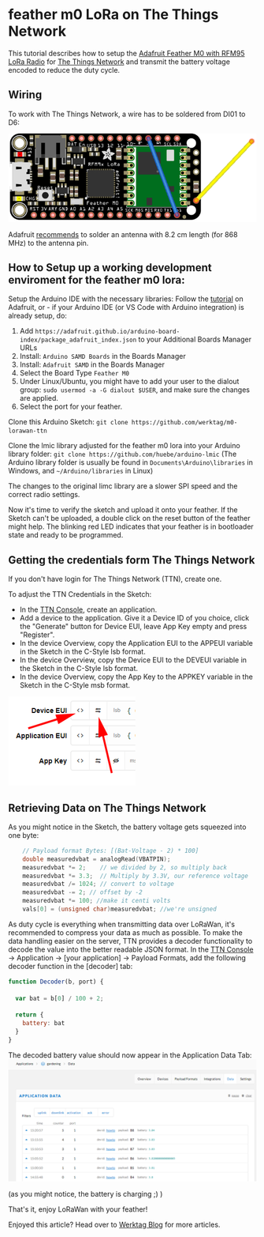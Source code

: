 # feather m0 LoRa on The Things Network

This tutorial describes how to setup the [Adafruit Feather M0 with RFM95 LoRa Radio](https://www.adafruit.com/product/3178) for [The Things Network](https://www.thethingsnetwork.org/) and transmit the battery voltage encoded to reduce the duty cycle.

## Wiring
To work with The Things Network, a wire has to be soldered from DI01 to D6:

![feather wiring](feather-lora-wiring.png)

Adafruit [recommends](https://learn.adafruit.com/adafruit-feather-m0-radio-with-lora-radio-module/antenna-options) to solder an antenna with 8.2 cm length (for 868 MHz) to the antenna pin. 

## How to Setup up a working development enviroment for the feather m0 lora:

Setup the Arduino IDE with the necessary libraries: 
Follow the [tutorial](https://learn.adafruit.com/adafruit-feather-m0-radio-with-lora-radio-module/overview) on Adafruit, or - if your Arduino IDE (or VS Code with Arduino integration) is already setup, do:

1.  Add `https://adafruit.github.io/arduino-board-index/package_adafruit_index.json` to your Additional Boards Manager URLs 
2.  Install: `Arduino SAMD Boards` in the Boards Manager
3.  Install: `Adafruit SAMD` in the Boards Manager
4.  Select the Board Type `Feather M0` 
5.  Under Linux/Ubuntu, you might have to add your user to the dialout group: `sudo usermod -a -G dialout $USER`, and make sure the changes are applied. 
6.  Select the port for your feather. 

Clone this Arduino Sketch: `git clone https://github.com/werktag/m0-lorawan-ttn`

Clone the lmic library adjusted for the feather m0 lora into your Arduino library folder: `git clone https://github.com/huebe/arduino-lmic` (The Arduino library folder is usually be found in `Documents\Arduino\libraries` in Windows, and `~/Arduino/libraries` in Linux)

The changes to the original limc library are a slower SPI speed and the correct radio settings.

Now it's time to verify the sketch and upload it onto your feather.
If the Sketch can't be uploaded, a double click on the reset button of the feather might help. The blinking red LED indicates that your feather is in bootloader state and ready to be programmed.

## Getting the credentials form The Things Network
If you don't have login for The Things Network (TTN), create one.

To adjust the TTN Credentials in the Sketch:

   * In the [TTN Console](https://console.thethingsnetwork.org/), create an application.
   * Add a device to the application. Give it a Device ID of you choice, click the "Generate" button for Device EUI, leave App Key empty and press "Register".
   * In the device Overview, copy the Application EUI to the APPEUI variable in the Sketch in the C-Style lsb format.
   * In the device Overview, copy the Device EUI to the DEVEUI variable in the Sketch in the C-Style lsb format.
   * In the device Overview, copy the App Key to the APPKEY variable in the Sketch in the C-Style msb format.
  
  ![ttn console](ttn-console-format.png)

## Retrieving Data on The Things Network

As you might notice in the Sketch, the battery voltage gets squeezed into one byte:
```c
    // Payload format Bytes: [(Bat-Voltage - 2) * 100]
    double measuredvbat = analogRead(VBATPIN);
    measuredvbat *= 2;    // we divided by 2, so multiply back
    measuredvbat *= 3.3;  // Multiply by 3.3V, our reference voltage
    measuredvbat /= 1024; // convert to voltage
    measuredvbat -= 2; // offset by -2
    measuredvbat *= 100; //make it centi volts
    vals[0] = (unsigned char)measuredvbat; //we're unsigned
```
As duty cycle is everything when transmitting data over LoRaWan, it's recommended to compress your data as much as possible. To make the data handling easier on the server, TTN provides a decoder functionality to decode the value into the better readable JSON format.
 In the [TTN Console](https://console.thethingsnetwork.org/) -> Application -> [your application] -> Payload Formats, add the following decoder function in the [decoder] tab:
```javascript
function Decoder(b, port) {
  
  var bat = b[0] / 100 + 2;
  
  return {
    battery: bat
  }
}
```
The decoded battery value should now appear in the Application Data Tab:
![ttn data](ttn-console-data.png)

(as you might notice, the battery is charging ;) ) 

That's it, enjoy LoRaWan with your feather!


Enjoyed this article? Head over to [Werktag Blog](https://blog.werktag.io) for more articles.